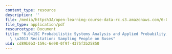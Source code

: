 ```yaml
---
content_type: resource
description: ''
file: /media/https%3A/open-learning-course-data-rc.s3.amazonaws.com/6-041sc-probabilistic-systems-analysis-and-applied-probability-fall-2013/cd89b0b3159c6e980f9f4375f2b25850_MIT6_041SCF13_Sampling_People_on_Buses_300k.pdf
file_type: application/pdf
resourcetype: Document
title: "6.041SC Probabilistic Systems Analysis and Applied Probability, Fall 2013Transcript\
  \ \u2013 Recitation: Sampling People on Buses"
uid: cd89b0b3-159c-6e98-0f9f-4375f2b25850
---
```

